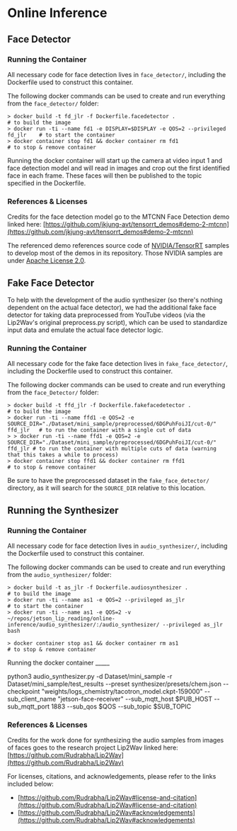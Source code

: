 # Online Inference

## Face Detector

### Running the Container

All necessary code for face detection lives in `face_detector/`, including the Dockerfile used to construct this container. 

The following docker commands can be used to create and run everything from the `face_detector/` folder:
```
> docker build -t fd_jlr -f Dockerfile.facedetector .                           # to build the image
> docker run -ti --name fd1 -e DISPLAY=$DISPLAY -e QOS=2 --privileged fd_jlr    # to start the container
> docker container stop fd1 && docker container rm fd1                          # to stop & remove container
```

Running the docker container will start up the camera at video input 1 and face detection model and will read in images and crop out the first identified face in each frame. These faces will then be published to the topic specified in the Dockerfile. 

### References & Licenses

Credits for the face detection model go to the MTCNN Face Detection demo linked here: [https://github.com/jkjung-avt/tensorrt_demos#demo-2-mtcnn](https://github.com/jkjung-avt/tensorrt_demos#demo-2-mtcnn)

The referenced demo references source code of [NVIDIA/TensorRT](https://github.com/NVIDIA/TensorRT) samples to develop most of the demos in its repository. Those NVIDIA samples are under [Apache License 2.0](https://github.com/NVIDIA/TensorRT/blob/master/LICENSE).


## Fake Face Detector

To help with the development of the audio synthesizer (so there's nothing dependent on the actual face detector), we had the additional fake face detector for taking data preprocessed from YouTube videos (via the Lip2Wav's original preprocess.py script), which can be used to standardize input data and emulate the actual face detector logic. 

### Running the Container

All necessary code for the fake face detection lives in `fake_face_detector/`, including the Dockerfile used to construct this container.

The following docker commands can be used to create and run everything from the `face_Detector/` folder:
```
> docker build -t ffd_jlr -f Dockerfile.fakefacedetector .                                                            # to build the image
> docker run -ti --name ffd1 -e QOS=2 -e SOURCE_DIR="./Dataset/mini_sample/preprocessed/6DGPuhFoiJI/cut-0/" ffd_jlr   # to run the container with a single cut of data
> > docker run -ti --name ffd1 -e QOS=2 -e SOURCE_DIR="./Dataset/mini_sample/preprocessed/6DGPuhFoiJI/cut-0/" ffd_jlr # to run the container with multiple cuts of data (warning that this takes a while to process)
> docker container stop ffd1 && docker container rm ffd1                                                              # to stop & remove container
```

Be sure to have the preprocessed dataset in the `fake_face_detector/` directory, as it will search for the `SOURCE_DIR` relative to this location.


## Running the Synthesizer

### Running the Container

All necessary code for face detection lives in `audio_synthesizer/`, including the Dockerfile used to construct this container. 

The following docker commands can be used to create and run everything from the `audio_synthesizer/` folder:
```
> docker build -t as_jlr -f Dockerfile.audiosynthesizer .                       # to build the image
> docker run -ti --name as1 -e QOS=2 --privileged as_jlr                        # to start the container
> docker run -ti --name as1 -e QOS=2 -v ~/repos/jetson_lip_reading/online-inference/audio_synthesizer/:/audio_synthesizer/ --privileged as_jlr bash              

> docker container stop as1 && docker container rm as1                          # to stop & remove container
```

Running the docker container _____

python3 audio_synthesizer.py -d Dataset/mini_sample -r Dataset/mini_sample/test_results --preset synthesizer/presets/chem.json --checkpoint "weights/logs_chemistry/tacotron_model.ckpt-159000" --sub_client_name "jetson-face-receiver" --sub_mqtt_host $PUB_HOST --sub_mqtt_port 1883 --sub_qos $QOS --sub_topic $SUB_TOPIC

### References & Licenses

Credits for the work done for synthesizing the audio samples from images of faces goes to the research project Lip2Wav linked here: [https://github.com/Rudrabha/Lip2Wav](https://github.com/Rudrabha/Lip2Wav)

For licenses, citations, and acknowledgements, please refer to the links included below:
* [https://github.com/Rudrabha/Lip2Wav#license-and-citation](https://github.com/Rudrabha/Lip2Wav#license-and-citation)
* [https://github.com/Rudrabha/Lip2Wav#acknowledgements](https://github.com/Rudrabha/Lip2Wav#acknowledgements)




